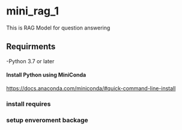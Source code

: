 # mini_rag_1
This is RAG Model for question answering

## Requirments
-Python 3.7 or later

#### Install Python using MiniConda
https://docs.anaconda.com/miniconda/#quick-command-line-install


### install requires 

### setup enveroment backage
